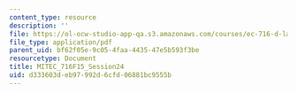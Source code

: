 ```yaml
---
content_type: resource
description: ''
file: https://ol-ocw-studio-app-qa.s3.amazonaws.com/courses/ec-716-d-lab-waste-fall-2015/d333603deb97992d6cfd06881bc9555b_MITEC_716F15_Session24.pdf
file_type: application/pdf
parent_uid: bf62f05e-9c05-4faa-4435-47e5b593f3be
resourcetype: Document
title: MITEC_716F15_Session24
uid: d333603d-eb97-992d-6cfd-06881bc9555b
---
```

